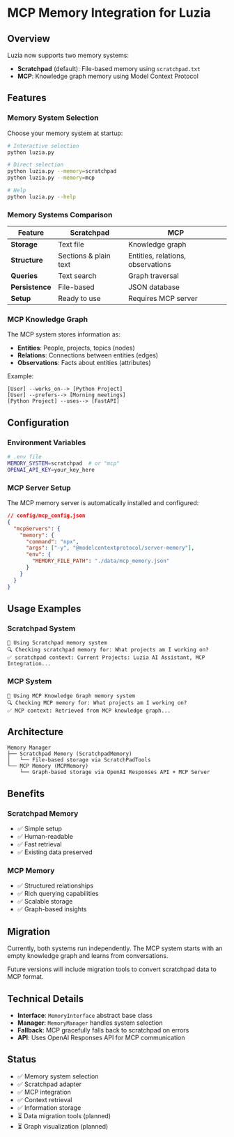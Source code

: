 # MCP Memory Integration for Luzia

## Overview

Luzia now supports two memory systems:
- **Scratchpad** (default): File-based memory using `scratchpad.txt`
- **MCP**: Knowledge graph memory using Model Context Protocol

## Features

### Memory System Selection

Choose your memory system at startup:

```bash
# Interactive selection
python luzia.py

# Direct selection
python luzia.py --memory=scratchpad
python luzia.py --memory=mcp

# Help
python luzia.py --help
```

### Memory Systems Comparison

| Feature | Scratchpad | MCP |
|---------|------------|-----|
| **Storage** | Text file | Knowledge graph |
| **Structure** | Sections & plain text | Entities, relations, observations |
| **Queries** | Text search | Graph traversal |
| **Persistence** | File-based | JSON database |
| **Setup** | Ready to use | Requires MCP server |

### MCP Knowledge Graph

The MCP system stores information as:
- **Entities**: People, projects, topics (nodes)
- **Relations**: Connections between entities (edges)  
- **Observations**: Facts about entities (attributes)

Example:
```
[User] --works_on--> [Python Project]
[User] --prefers--> [Morning meetings]
[Python Project] --uses--> [FastAPI]
```

## Configuration

### Environment Variables

```bash
# .env file
MEMORY_SYSTEM=scratchpad  # or "mcp"
OPENAI_API_KEY=your_key_here
```

### MCP Server Setup

The MCP memory server is automatically installed and configured:

```json
// config/mcp_config.json
{
  "mcpServers": {
    "memory": {
      "command": "npx",
      "args": ["-y", "@modelcontextprotocol/server-memory"],
      "env": {
        "MEMORY_FILE_PATH": "./data/mcp_memory.json"
      }
    }
  }
}
```

## Usage Examples

### Scratchpad System
```
🧠 Using Scratchpad memory system
🔍 Checking scratchpad memory for: What projects am I working on?
✅ scratchpad context: Current Projects: Luzia AI Assistant, MCP Integration...
```

### MCP System  
```
🧠 Using MCP Knowledge Graph memory system
🔍 Checking MCP memory for: What projects am I working on?
✅ MCP context: Retrieved from MCP knowledge graph...
```

## Architecture

```
Memory Manager
├── Scratchpad Memory (ScratchpadMemory)
│   └── File-based storage via ScratchPadTools
└── MCP Memory (MCPMemory)
    └── Graph-based storage via OpenAI Responses API + MCP Server
```

## Benefits

### Scratchpad Memory
- ✅ Simple setup
- ✅ Human-readable
- ✅ Fast retrieval
- ✅ Existing data preserved

### MCP Memory  
- ✅ Structured relationships
- ✅ Rich querying capabilities
- ✅ Scalable storage
- ✅ Graph-based insights

## Migration

Currently, both systems run independently. The MCP system starts with an empty knowledge graph and learns from conversations.

Future versions will include migration tools to convert scratchpad data to MCP format.

## Technical Details

- **Interface**: `MemoryInterface` abstract base class
- **Manager**: `MemoryManager` handles system selection
- **Fallback**: MCP gracefully falls back to scratchpad on errors
- **API**: Uses OpenAI Responses API for MCP communication

## Status

- ✅ Memory system selection
- ✅ Scratchpad adapter
- ✅ MCP integration
- ✅ Context retrieval
- ✅ Information storage
- ⏳ Data migration tools (planned)
- ⏳ Graph visualization (planned) 